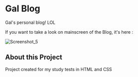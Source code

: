 # Gal Blog
Gal's personal blog! LOL

If you want to take a look on mainscreen of the Blog, it's here :

![Screenshot_5](https://github.com/FilippeHarnack/Gal/assets/172156265/ffff9c82-9d00-4483-8380-dd5f228f7303)



## About this Project
Project created for my study tests in HTML and CSS
